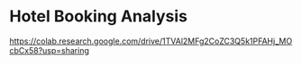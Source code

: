 # Hotel Booking Analysis
https://colab.research.google.com/drive/1TVAl2MFg2CoZC3Q5k1PFAHj_MOcbCx58?usp=sharing

